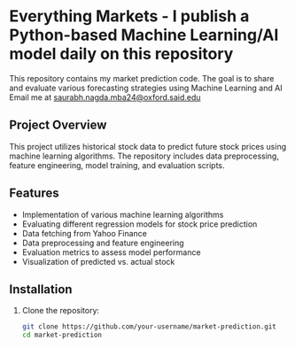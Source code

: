 # Everything Markets - I publish a Python-based Machine Learning/AI model daily on this repository

This repository contains my market prediction code. The goal is to share and evaluate various forecasting strategies using Machine Learning and AI 
Email me at saurabh.nagda.mba24@oxford.said.edu 

## Project Overview

This project utilizes historical stock data to predict future stock prices using machine learning algorithms. The repository includes data preprocessing, feature engineering, model training, and evaluation scripts.

## Features 
- Implementation of various machine learning algorithms
- Evaluating different regression models for stock price prediction
- Data fetching from Yahoo Finance
- Data preprocessing and feature engineering
- Evaluation metrics to assess model performance
- Visualization of predicted vs. actual stock

## Installation

1. Clone the repository:
   ```bash
   git clone https://github.com/your-username/market-prediction.git
   cd market-prediction
